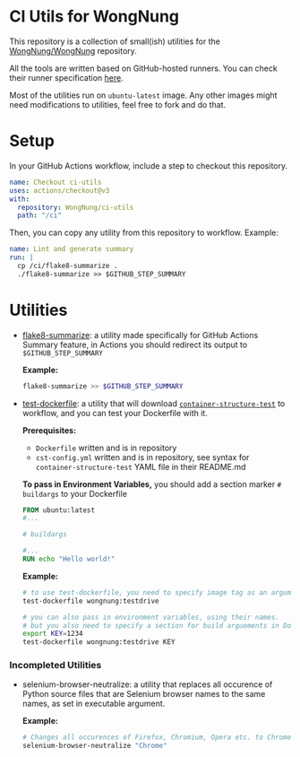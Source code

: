 # CI Utils for WongNung
This repository is a collection of small(ish) utilities for the [WongNung/WongNung](https://github.com/WongNung/WongNung) repository.

All the tools are written based on GitHub-hosted runners. You can check their runner specification [here](https://docs.github.com/en/actions/using-github-hosted-runners/about-github-hosted-runners#supported-runners-and-hardware-resources).

Most of the utilities run on `ubuntu-latest` image. Any other images might need modifications to utilities, feel free to fork and do that.

# Setup
In your GitHub Actions workflow, include a step to checkout this repository.

```yaml
name: Checkout ci-utils
uses: actions/checkout@v3
with:
  repository: WongNung/ci-utils
  path: "/ci"
```

Then, you can copy any utility from this repository to workflow. Example:

```yaml
name: Lint and generate summary
run: |
  cp /ci/flake8-summarize .
  ./flake8-summarize >> $GITHUB_STEP_SUMMARY
```

# Utilities
* [flake8-summarize](flake8-summarize): a utility made specifically for GitHub Actions Summary feature, in Actions you should redirect its output to `$GITHUB_STEP_SUMMARY`
  
  **Example:**

  ```sh
  flake8-summarize >> $GITHUB_STEP_SUMMARY
  ```

* [test-dockerfile](test-dockerfile): a utility that will download [`container-structure-test`](https://github.com/GoogleContainerTools/container-structure-test) to workflow, and you can test your Dockerfile with it.

  **Prerequisites:**
  * `Dockerfile` written and is in repository
  * `cst-config.yml` written and is in repository, see syntax for `container-structure-test` YAML file in their README.md

  **To pass in Environment Variables,** you should add a section marker `# buildargs` to your Dockerfile
  ```dockerfile
  FROM ubuntu:latest
  #...
  
  # buildargs
  
  #...
  RUN echo "Hello world!"
  ```

  **Example:**
  ```sh
  # to use test-dockerfile, you need to specify image tag as an argument.
  test-dockerfile wongnung:testdrive
  
  # you can also pass in environment variables, using their names.
  # but you also need to specify a section for build arguements in Dockerfile
  export KEY=1234
  test-dockerfile wongnung:testdrive KEY
  ```

### Incompleted Utilities

* selenium-browser-neutralize: a utility that replaces all occurence of Python source files that are Selenium browser names to the same names, as set in executable argument.

  **Example:**
  ```sh
  # Changes all occurences of Firefox, Chromium, Opera etc. to Chrome
  selenium-browser-neutralize "Chrome"
  ```
